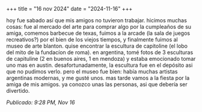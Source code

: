 +++
title = "16 nov 2024"
date = "2024-11-16"
+++

hoy fue sabado así que mis amigos no tuvieron trabajar. hicimos muchas cosas: fue al mercado del arte para comprar algo por la cumpleaños de su amiga, comemos barbecue de texas, fuimos a la arcade (la sala de juegos recreativos?) por el bien de los viejos tiempos, y finalmente fuimos al museo de arte blanton.
quise encontrar la escultura de capitoline (el lobo del mito de la fundacíon de roma). en argentina, tomé fotos de 3 esculturas de capituline (2 en buenos aires, 1 en mendoza) y estaba emocionado tomar uno mas en austin. desafortunadamente, la escultura fue en el depósito asi que no pudimos verlo. pero el museo fue bien: había muchas artistas argentinas modernas, y me gusté unos.
mas tarde vamos a la fiesta por la amiga de mis amigos. ya conozco unas las personas, asi que debería ser divertido.

*Publicado: 9:28 PM, Nov 16*